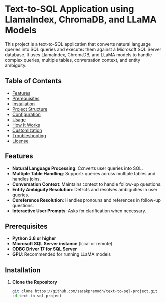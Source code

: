 # Text-to-SQL Application using LlamaIndex, ChromaDB, and LLaMA Models

This project is a text-to-SQL application that converts natural language queries into SQL queries and executes them against a Microsoft SQL Server database. It uses LlamaIndex, ChromaDB, and LLaMA models to handle complex queries, multiple tables, conversation context, and entity ambiguity.

## **Table of Contents**

- [Features](#features)
- [Prerequisites](#prerequisites)
- [Installation](#installation)
- [Project Structure](#project-structure)
- [Configuration](#configuration)
- [Usage](#usage)
- [How It Works](#how-it-works)
- [Customization](#customization)
- [Troubleshooting](#troubleshooting)
- [License](#license)

## **Features**

- **Natural Language Processing**: Converts user queries into SQL.
- **Multiple Table Handling**: Supports queries across multiple tables and handles joins.
- **Conversation Context**: Maintains context to handle follow-up questions.
- **Entity Ambiguity Resolution**: Detects and resolves ambiguities in user queries.
- **Coreference Resolution**: Handles pronouns and references in follow-up questions.
- **Interactive User Prompts**: Asks for clarification when necessary.

## **Prerequisites**

- **Python 3.8 or higher**
- **Microsoft SQL Server instance** (local or remote)
- **ODBC Driver 17 for SQL Server**
- **GPU**: Recommended for running LLaMA models

## **Installation**

1. **Clone the Repository**

   ```bash
   git clone https://github.com/sadakpramodh/text-to-sql-project.git
   cd text-to-sql-project
